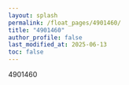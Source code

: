 ```yaml
---
layout: splash
permalink: /float_pages/4901460/
title: "4901460"
author_profile: false
last_modified_at: 2025-06-13
toc: false
---
```

 
4901460
